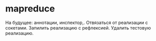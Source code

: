 mapreduce
=========
На будущее: аннотации, инспектор,.
Отвязаться от реализации с сокетами.
Запилить реализацию с рефлексией.
Удалить тестовую реализацию.